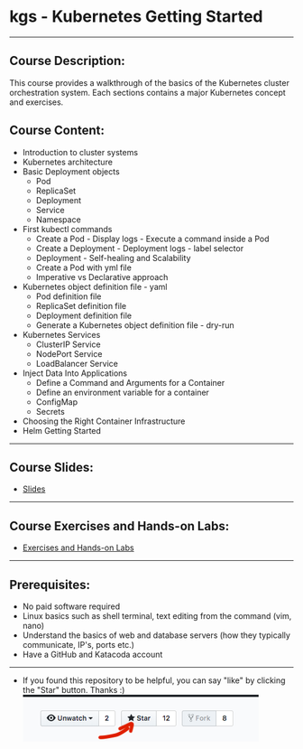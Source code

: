 # kgs - Kubernetes Getting Started

---

## Course Description:
This course provides a walkthrough of the basics of the Kubernetes cluster orchestration system. Each sections contains a major Kubernetes concept and exercises. 

## Course Content:
 - Introduction to cluster systems
 - Kubernetes architecture
 - Basic Deployment objects
   - Pod 
   - ReplicaSet
   - Deployment
   - Service
   - Namespace
 - First kubectl commands
   - Create a Pod - Display logs - Execute a command inside a Pod
   - Create a Deployment - Deployment logs - label selector
   - Deployment - Self-healing and Scalability 
   - Create a Pod with yml file
   - Imperative vs Declarative approach
 - Kubernetes object definition file - yaml
   - Pod definition file
   - ReplicaSet definition file
   - Deployment definition file
   - Generate a Kubernetes object definition file - dry-run
 - Kubernetes Services
   - ClusterIP Service
   - NodePort Service
   - LoadBalancer Service
 - Inject Data Into Applications
   - Define a Command and Arguments for a Container
   - Define an environment variable for a container
   - ConfigMap
   - Secrets
 - Choosing the Right Container Infrastructure 
 - Helm Getting Started

--- 
## Course Slides:
 - [Slides](https://gerassimos.github.io/kgs/index.html)

---
## Course Exercises and Hands-on Labs:
 - [Exercises and Hands-on Labs](https://github.com/gerassimos/kgs/tree/main/exercises)

---
## Prerequisites:
- No paid software required
- Linux basics such as shell terminal, text editing from the command (vim, nano)
- Understand the basics of web and database servers (how they typically communicate, IP's, ports etc.)
- Have a GitHub and Katacoda account

---

 - If you found this repository to be helpful, you can say "like" by clicking the "Star" button. Thanks :)
![](docs/images/GithubClickStart.png) 

 
 